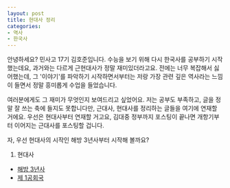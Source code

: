 ```yaml
---
layout: post
title: 현대사 정리
categories:
- 역사
- 한국사
---
```


안녕하세요? 민사고 17기 김호준입니다. 수능을 보기 위해 다시 한국사를 공부하기 시작했는데요, 과거와는 다르게 근현대사가 정말 재미있더라고요. 전에는 너무 복잡해서 싫어했는데, 그 '이야기'를 파악하기 시작하면서부터는 저랑 가장 관련 깊은 역사라는 느낌이 들면서 정말 흥미롭게 수업을 들었습니다.

여러분에게도 그 재미가 무엇인지 보여드리고 싶었어요. 저는 공부도 부족하고, 글을 정말 잘 쓰는 축에 들지도 못합니다만, 근대사, 현대사를 정리하는 글들을 여기에 연재할 거에요. 우선은 현대사부터 연재할 거고요, 김대중 정부까지 포스팅이 끝나면 개항기부터 이어지는 근대사를 포스팅할 겁니다. 

자, 우선 현대사의 시작인 해방 3년사부터 시작해 볼까요?

1. 현대사
  + [해방 3년사](https://hojunester.github.io/%EC%97%AD%EC%82%AC/%ED%95%9C%EA%B5%AD%EC%82%AC/2014/09/03/1_%ED%95%B4%EB%B0%A93%EB%85%84%EC%82%AC/)
  + [제 1공회국](http://hojunester.github.io/%EC%97%AD%EC%82%AC/%ED%95%9C%EA%B5%AD%EC%82%AC/2014/09/04/2_%EC%A0%9C1%EA%B3%B5%ED%99%94%EA%B5%AD/)